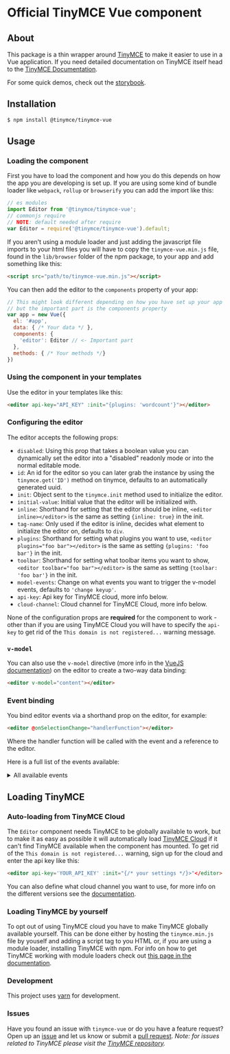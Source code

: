 # Official TinyMCE Vue component

## About

This package is a thin wrapper around [TinyMCE](https://github.com/tinymce/tinymce) to make it easier to use in a Vue application. If you need detailed documentation on TinyMCE itself head to the [TinyMCE Documentation](https://www.tiny.cloud/docs/).

For some quick demos, check out the [storybook](https://tinymce.github.io/tinymce-vue/).

## Installation
```sh
$ npm install @tinymce/tinymce-vue
```

## Usage

### Loading the component

First you have to load the component and how you do this depends on how the app you are developing is set up. If you are using some kind of bundle loader like `webpack`, `rollup` or `browserify` you can add the import like this:

```js
// es modules
import Editor from '@tinymce/tinymce-vue';
// commonjs require
// NOTE: default needed after require
var Editor = require('@tinymce/tinymce-vue').default;
```
If you aren't using a module loader and just adding the javascript file imports to your html files you will have to copy the `tinymce-vue.min.js` file, found in the `lib/browser` folder of the npm package, to your app and add something like this:

```html
<script src="path/to/tinymce-vue.min.js"></script>
```

You can then add the editor to the `components` property of your app:

```js
// This might look different depending on how you have set up your app
// but the important part is the components property
var app = new Vue({
  el: '#app',
  data: { /* Your data */ },
  components: {
    'editor': Editor // <- Important part
  },
  methods: { /* Your methods */}
})
```

### Using the component in your templates

Use the editor in your templates like this:

```html
<editor api-key="API_KEY" :init="{plugins: 'wordcount'}"></editor>
```

### Configuring the editor

The editor accepts the following props:
* `disabled`: Using this prop that takes a boolean value you can dynamically set the editor into a "disabled" readonly mode or into the normal editable mode.
* `id`: An id for the editor so you can later grab the instance by using the `tinymce.get('ID')` method on tinymce, defaults to an automatically generated uuid. 
* `init`: Object sent to the `tinymce.init` method used to initialize the editor.
* `initial-value`: Initial value that the editor will be initialized with.
* `inline`: Shorthand for setting that the editor should be inline, `<editor inline></editor>` is the same as setting `{inline: true}` in the init.
* `tag-name`: Only used if the editor is inline, decides what element to initialize the editor on, defaults to `div`.
* `plugins`: Shorthand for setting what plugins you want to use, `<editor plugins="foo bar"></editor>` is the same as setting `{plugins: 'foo bar'}` in the init.
* `toolbar`: Shorthand for setting what toolbar items you want to show, `<editor toolbar="foo bar"></editor>` is the same as setting `{toolbar: 'foo bar'}` in the init.
* `model-events`: Change on what events you want to trigger the v-model events, defaults to `'change keyup'`. 
* `api-key`: Api key for TinyMCE cloud, more info below.
* `cloud-channel`: Cloud channel for TinyMCE Cloud, more info below.

None of the configuration props are **required** for the component to work - other than if you are using TinyMCE Cloud you will have to specify the `api-key` to get rid of the `This domain is not registered...` warning message.

### `v-model`

You can also use the `v-model` directive (more info in the [VueJS documentation](https://vuejs.org/v2/guide/forms.html)) on the editor to create a two-way data binding:

```html
<editor v-model="content"></editor>
```

### Event binding

You bind editor events via a shorthand prop on the editor, for example:

```html
<editor @onSelectionChange="handlerFunction"></editor>
```

Where the handler function will be called with the event and a reference to the editor.

Here is a full list of the events available:
<details>
<summary>All available events</summary>

* `onActivate`
* `onAddUndo`
* `onBeforeAddUndo`
* `onBeforeExecCommand`
* `onBeforeGetContent`
* `onBeforeRenderUI`
* `onBeforeSetContent`
* `onBeforePaste`
* `onBlur`
* `onChange`
* `onClearUndos`
* `onClick`
* `onContextMenu`
* `onCopy`
* `onCut`
* `onDblclick`
* `onDeactivate`
* `onDirty`
* `onDrag`
* `onDragDrop`
* `onDragEnd`
* `onDragGesture`
* `onDragOver`
* `onDrop`
* `onExecCommand`
* `onFocus`
* `onFocusIn`
* `onFocusOut`
* `onGetContent`
* `onHide`
* `onInit`
* `onKeyDown`
* `onKeyPress`
* `onKeyUp`
* `onLoadContent`
* `onMouseDown`
* `onMouseEnter`
* `onMouseLeave`
* `onMouseMove`
* `onMouseOut`
* `onMouseOver`
* `onMouseUp`
* `onNodeChange`
* `onObjectResizeStart`
* `onObjectResized`
* `onObjectSelected`
* `onPaste`
* `onPostProcess`
* `onPostRender`
* `onPreProcess`
* `onProgressState`
* `onRedo`
* `onRemove`
* `onReset`
* `onSaveContent`
* `onSelectionChange`
* `onSetAttrib`
* `onSetContent`
* `onShow`
* `onSubmit`
* `onUndo`
* `onVisualAid`
</details>

## Loading TinyMCE
### Auto-loading from TinyMCE Cloud
The `Editor` component needs TinyMCE to be globally available to work, but to make it as easy as possible it will automatically load [TinyMCE Cloud](https://www.tiny.cloud/docs/cloud-deployment-guide/) if it can't find TinyMCE available when the component has mounted. To get rid of the `This domain is not registered...` warning, sign up for the cloud and enter the api key like this:

```html
<editor api-key='YOUR_API_KEY' :init="{/* your settings */}>"</editor>
```

You can also define what cloud channel you want to use, for more info on the different versions see the [documentation](https://www.tiny.cloud/docs/cloud-deployment-guide/editor-plugin-version/#devtestingandstablereleases).

### Loading TinyMCE by yourself

To opt out of using TinyMCE cloud you have to make TinyMCE globally available yourself. This can be done either by hosting the `tinymce.min.js` file by youself and adding a script tag to you HTML or, if you are using a module loader, installing TinyMCE with npm. For info on how to get TinyMCE working with module loaders check out [this page in the documentation](https://www.tinymce.com/docs/advanced/usage-with-module-loaders/).

### Development

This project uses [yarn](https://yarnpkg.com/en/) for development.

### Issues

Have you found an issue with `tinymce-vue` or do you have a feature request? Open up an [issue](https://github.com/tinymce/tinymce-vue/issues) and let us know or submit a [pull request](https://github.com/tinymce/tinymce-vue/pulls). *Note: for issues related to TinyMCE please visit the [TinyMCE repository](https://github.com/tinymce/tinymce).*